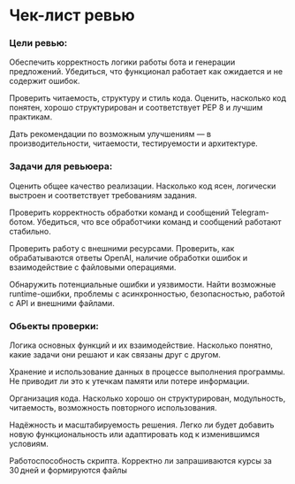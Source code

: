 # Чек-лист ревью

### Цели ревью:

Обеспечить корректность логики работы бота и генерации предложений. Убедиться, что функционал работает как ожидается и не содержит ошибок.

Проверить читаемость, структуру и стиль кода. Оценить, насколько код понятен, хорошо структурирован и соответствует PEP 8 и лучшим практикам.

Дать рекомендации по возможным улучшениям — в производительности, читаемости, тестируемости и архитектуре.

### Задачи для ревьюера:

Оценить общее качество реализации. Насколько код ясен, логически выстроен и соответствует требованиям задания.

Проверить корректность обработки команд и сообщений Telegram-ботом. Убедиться, что все обработчики команд и сообщений работают стабильно.

Проверить работу с внешними ресурсами. Проверить, как обрабатываются ответы OpenAI, наличие обработки ошибок и взаимодействие с файловыми операциями.

Обнаружить потенциальные ошибки и уязвимости. Найти возможные runtime-ошибки, проблемы с асинхронностью, безопасностью, работой с API и внешними файлами.

### Обьекты проверки:

Логика основных функций и их взаимодействие. Насколько понятно, какие задачи они решают и как связаны друг с другом.

Хранение и использование данных в процессе выполнения программы. Не приводит ли это к утечкам памяти или потере информации.

Организация кода. Насколько хорошо он структурирован, модульность, читаемость, возможность повторного использования.

Надёжность и масштабируемость решения. Легко ли будет добавить новую функциональность или адаптировать код к изменившимся условиям.

Работоспособность скрипта. Корректно ли запрашиваются курсы за 30 дней и формируются файлы